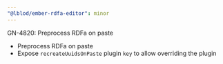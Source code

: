 ```yaml
---
"@lblod/ember-rdfa-editor": minor
---
```


GN-4820: Preprocess RDFa on paste

* Preprocess RDFa on paste
* Expose `recreateUuidsOnPaste` plugin `key` to allow overriding the plugin

